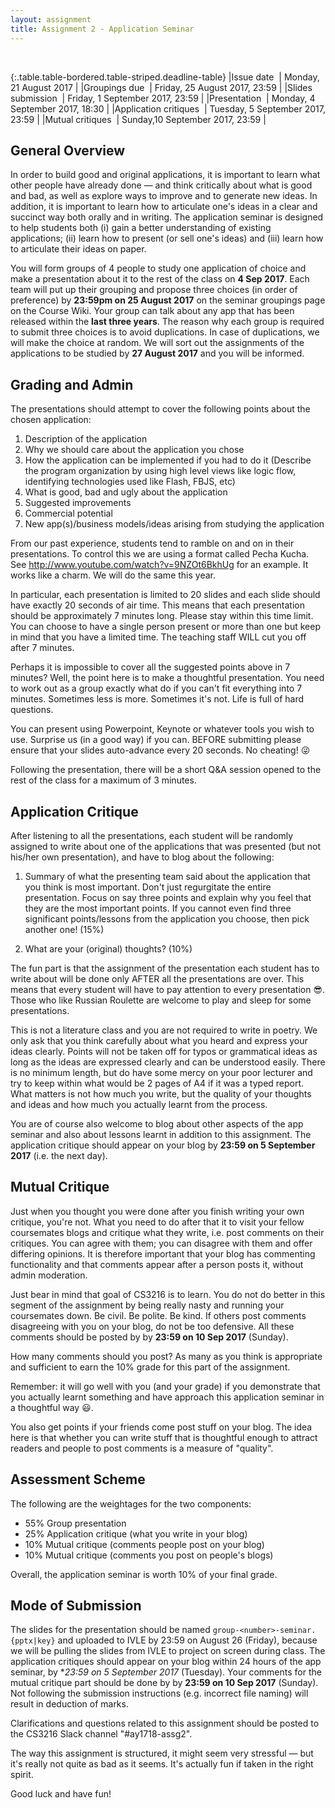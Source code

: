 ```yaml
---
layout: assignment
title: Assignment 2 - Application Seminar
---
```


<br>

{:.table.table-bordered.table-striped.deadline-table}
|Issue date &nbsp;| Monday, 21 August 2017 |
|Groupings due &nbsp;| Friday, 25 August 2017, 23:59 |
|Slides submission &nbsp;| Friday, 1 September 2017, 23:59 |
|Presentation &nbsp;| Monday, 4 September 2017, 18:30 |
|Application critiques &nbsp;| Tuesday, 5 September 2017, 23:59 |
|Mutual critiques &nbsp;| Sunday,10 September 2017, 23:59 |

## General Overview

In order to build good and original applications, it is important to learn what other people have already done — and think critically about what is good and bad, as well as explore ways to improve and to generate new ideas. In addition, it is important to learn how to articulate one's ideas in a clear and succinct way both orally and in writing. The application seminar is designed to help students both (i) gain a better understanding of existing applications; (ii) learn how to present (or sell one's ideas) and (iii) learn how to articulate their ideas on paper.

You will form groups of 4 people to study one application of choice and make a presentation about it to the rest of the class on **4 Sep 2017**. Each team will put up their grouping and propose three choices (in order of preference) by **23:59pm on 25 August 2017** on the seminar groupings page on the Course Wiki. Your group can talk about any app that has been released within the **last three years**. The reason why each group is required to submit three choices is to avoid duplications. In case of duplications, we will make the choice at random. We will sort out the assignments of the applications to be studied by **27 August 2017** and you will be informed.

## Grading and Admin

The presentations should attempt to cover the following points about the chosen application:

1. Description of the application
2. Why we should care about the application you chose
3. How the application can be implemented if you had to do it (Describe the program organization by using high level views like logic flow, identifying technologies used like Flash, FBJS, etc)
4. What is good, bad and ugly about the application
5. Suggested improvements
6. Commercial potential
7. New app(s)/business models/ideas arising from studying the application

From our past experience, students tend to ramble on and on in their presentations. To control this we are using a format called Pecha Kucha. See <http://www.youtube.com/watch?v=9NZOt6BkhUg> for an example. It works like a charm. We will do the same this year.

In particular, each presentation is limited to 20 slides and each slide should have exactly 20 seconds of air time. This means that each presentation should be approximately 7 minutes long. Please stay within this time limit. You can choose to have a single person present or more than one but keep in mind that you have a limited time. The teaching staff WILL cut you off after 7 minutes.

Perhaps it is impossible to cover all the suggested points above in 7 minutes? Well, the point here is to make a thoughtful presentation. You need to work out as a group exactly what do if you can't fit everything into 7 minutes. Sometimes less is more. Sometimes it's not. Life is full of hard questions.

You can present using Powerpoint, Keynote or whatever tools you wish to use. Surprise us (in a good way) if you can. BEFORE submitting please ensure that your slides auto-advance every 20 seconds. No cheating! 😜

Following the presentation, there will be a short Q&A session opened to the rest of the class for a maximum of 3 minutes.

## Application Critique

After listening to all the presentations, each student will be randomly assigned to write about one of the applications that was presented (but not his/her own presentation), and have to blog about the following:

1. Summary of what the presenting team said about the application that you think is most important. Don't just regurgitate the entire presentation. Focus on say three points and explain why you feel that they are the most important points. If you cannot even find three significant points/lessons from the application you choose, then pick another one! (15%)

2. What are your (original) thoughts? (10%)

The fun part is that the assignment of the presentation each student has to write about will be done only AFTER all the presentations are over. This means that every student will have to pay attention to every presentation 😎. Those who like Russian Roulette are welcome to play and sleep for some presentations.

This is not a literature class and you are not required to write in poetry. We only ask that you think carefully about what you heard and express your ideas clearly. Points will not be taken off for typos or grammatical ideas as long as the ideas are expressed clearly and can be understood easily. There is no minimum length, but do have some mercy on your poor lecturer and try to keep within what would be 2 pages of A4 if it was a typed report. What matters is not how much you write, but the quality of your thoughts and ideas and how much you actually learnt from the process.

You are of course also welcome to blog about other aspects of the app seminar and also about lessons learnt in addition to this assignment. The application critique should appear on your blog by **23:59 on 5 September 2017** (i.e. the next day).

## Mutual Critique

Just when you thought you were done after you finish writing your own critique, you're not. What you need to do after that it to visit your fellow coursemates blogs and critique what they write, i.e. post comments on their critiques. You can agree with them; you can disagree with them and offer differing opinions. It is therefore important that your blog has commenting functionality and that comments appear after a person posts it, without admin moderation.

Just bear in mind that goal of CS3216 is to learn. You do not do better in this segment of the assignment by being really nasty and running your coursemates down. Be civil. Be polite. Be kind. If others post comments disagreeing with you on your blog, do not be too defensive. All these comments should be posted by by **23:59 on 10 Sep 2017** (Sunday).

How many comments should you post? As many as you think is appropriate and sufficient to earn the 10% grade for this part of the assignment.

Remember: it will go well with you (and your grade) if you demonstrate that you actually learnt something and have approach this application seminar in a thoughtful way 😃.

You also get points if your friends come post stuff on your blog. The idea here is that whether you can write stuff that is thoughtful enough to attract readers and people to post comments is a measure of "quality".

## Assessment Scheme

The following are the weightages for the two components:

- 55% Group presentation
- 25% Application critique (what you write in your blog)
- 10% Mutual critique (comments people post on your blog)
- 10% Mutual critique (comments you post on people's blogs)

Overall, the application seminar is worth 10% of your final grade.

## Mode of Submission

The slides for the presentation should be named `group-<number>-seminar.{pptx|key}` and uploaded to IVLE by 23:59 on August 26 (Friday), because we will be pulling the slides from IVLE to project on screen during class. The application critiques should appear on your blog within 24 hours of the app seminar, by **23:59 on 5 September 2017* (Tuesday). Your comments for the mutual critique part should be done by by **23:59 on 10 Sep 2017** (Sunday).
Not following the submission instructions (e.g. incorrect file naming) will result in deduction of marks.

Clarifications and questions related to this assignment should be posted to the CS3216 Slack channel "#ay1718-assg2".

The way this assignment is structured, it might seem very stressful — but it's really not quite as bad as it seems. It's actually fun if taken in the right spirit.

Good luck and have fun!
